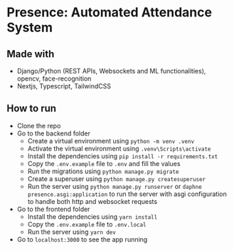 # Presence: Automated Attendance System

## Made with
- Django/Python (REST APIs, Websockets and ML functionalities), opencv, face-recognition
- Nextjs, Typescript, TailwindCSS

## How to run

- Clone the repo
- Go to the backend folder
  - Create a virtual environment using `python -m venv .venv`
  - Activate the virtual environment using `.venv\Scripts\activate`
  - Install the dependencies using `pip install -r requirements.txt`
  - Copy the `.env.example` file to `.env` and fill the values
  - Run the migrations using `python manage.py migrate`
  - Create a superuser using `python manage.py createsuperuser`
  - Run the server using `python manage.py runserver` or `daphne presence.asgi:application` to run the server with asgi configuration to handle both http and websocket requests
- Go to the frontend folder
  - Install the dependencies using `yarn install`
  - Copy the `.env.example` file to `.env.local`
  - Run the server using `yarn dev`
- Go to `localhost:3000` to see the app running
